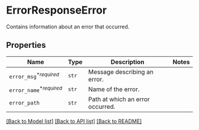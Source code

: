# ErrorResponseError

Contains information about an error that occurred.

## Properties
Name | Type | Description | Notes
------------ | ------------- | ------------- | -------------
| `error_msg`<sup>*_required_</sup> | ```str``` |  Message describing an error.  |  |
| `error_name`<sup>*_required_</sup> | ```str``` |  Name of the error.  |  |
| `error_path` | ```str``` |  Path at which an error occurred.  |  |

[[Back to Model list]](../README.md#documentation-for-models) [[Back to API list]](../README.md#documentation-for-api-endpoints) [[Back to README]](../README.md)


